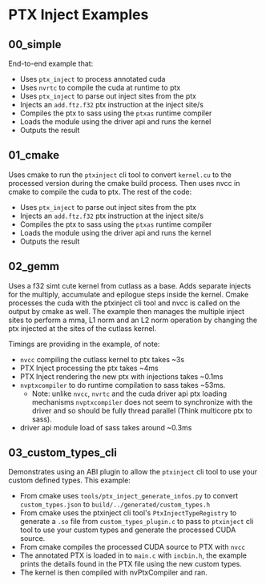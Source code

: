 # PTX Inject Examples

## 00_simple
End-to-end example that:
* Uses `ptx_inject` to process annotated cuda
* Uses `nvrtc` to compile the cuda at runtime to ptx
* Uses `ptx_inject` to parse out inject sites from the ptx
* Injects an `add.ftz.f32` ptx instruction at the inject site/s
* Compiles the ptx to sass using the `ptxas` runtime compiler
* Loads the module using the driver api and runs the kernel
* Outputs the result

## 01_cmake
Uses cmake to run the `ptxinject` cli tool to convert `kernel.cu` to the processed version during the cmake build process. Then uses nvcc in cmake to compile the cuda to ptx. The rest of the code:
* Uses `ptx_inject` to parse out inject sites from the ptx
* Injects an `add.ftz.f32` ptx instruction at the inject site/s
* Compiles the ptx to sass using the `ptxas` runtime compiler
* Loads the module using the driver api and runs the kernel
* Outputs the result

## 02_gemm
Uses a f32 simt cute kernel from cutlass as a base. Adds separate injects for the multiply, accumulate and epilogue steps inside the kernel. Cmake processes the cuda with the ptxinject cli tool and nvcc is called on the output by cmake as well. The example then manages the multiple inject sites to perform a mma, L1 norm and an L2 norm operation by changing the ptx injected at the sites of the cutlass kernel.

Timings are providing in the example, of note:
* `nvcc` compiling the cutlass kernel to ptx takes ~3s
* PTX Inject processing the ptx takes ~4ms
* PTX Inject rendering the new ptx with injections takes ~0.1ms
* `nvptxcompiler` to do runtime compilation to sass takes ~53ms.
    * Note: unlike `nvcc`, `nvrtc` and the cuda driver api ptx loading mechanisms `nvptxcompiler` does not seem to synchronize with the driver and so should be fully thread parallel (Think multicore ptx to sass).
* driver api module load of sass takes around ~0.3ms

## 03_custom_types_cli
Demonstrates using an ABI plugin to allow the `ptxinject` cli tool to use your custom defined types. This example:
* From cmake uses `tools/ptx_inject_generate_infos.py` to convert `custom_types.json` to `build/../generated/custom_types.h`
* From cmake uses the ptxinject cli tool's `PtxInjectTypeRegistry` to generate a `.so` file from `custom_types_plugin.c` to pass to `ptxinject` cli
tool to use your custom types and generate the processed CUDA source.
* From cmake compiles the processed CUDA source to PTX with `nvcc`
* The annotated PTX is loaded in to `main.c` with `incbin.h`, the example prints the details found in the PTX file using the new custom types.
* The kernel is then compiled with nvPtxCompiler and ran.
